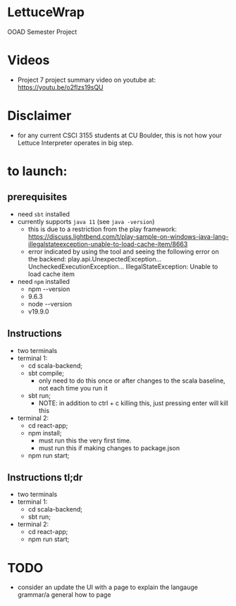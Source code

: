 # LettuceWrap
OOAD Semester Project


# Videos
* Project 7 project summary video on youtube at: https://youtu.be/o2flzs19sQU


# Disclaimer
* for any current CSCI 3155 students at CU Boulder, this is not how your Lettuce Interpreter operates in big step.


# to launch:
## prerequisites
* need `sbt` installed
* currently supports `java 11` (see `java -version`)
    * this is due to a restriction from the play framework: https://discuss.lightbend.com/t/play-sample-on-windows-java-lang-illegalstateexception-unable-to-load-cache-item/8663
    * error indicated by using the tool and seeing the following error on the backend: play.api.UnexpectedException... UncheckedExecutionException... IllegalStateException: Unable to load cache item
* need `npm` installed
    * npm --version
    * 9.6.3
    * node --version
    * v19.9.0

## Instructions
* two terminals
* terminal 1:
    * cd scala-backend;
    * sbt compile;
        * only need to do this once or after changes to the scala baseline, not each time you run it
    * sbt run;
        * NOTE: in addition to ctrl + c killing this, just pressing enter will kill this
* terminal 2:
    * cd react-app;
    * npm install;
        * must run this the very first time.
        * must run this if making changes to package.json
    * npm run start;

## Instructions tl;dr
* two terminals
* terminal 1:
    * cd scala-backend;
    * sbt run;
* terminal 2:
    * cd react-app;
    * npm run start;


# TODO
* consider an update the UI with a page to explain the langauge grammar/a general how to page
